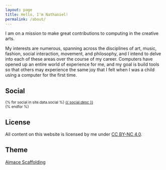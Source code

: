 ```yaml
---
layout: page
title: Hello, I'm Nathaniel!
permalink: /about/
---
```


I am on a mission to make great contributions to computing in the creative arts.

My interests are numerous, spanning across the disciplines of art, music,
fashion, social interaction, movement, and philosophy, and I intend to delve
into each of these areas over the course of my career. Computers have opened up
an entire world of experience for me, and my goal is build tools so that others
may experience the same joy that I felt when I was a child using a computer for
the first time.

## Social

<p>
  <small>
  {% for social in site.data.social %}
    <a target="_blank" href="{{ social.url }}" title="{{ social.title }}">
      <i class="fa {{ social.icon }}"></i>
      {{ social.desc }}
    </a><br>
  {% endfor %}
  </small>
</p>

## License

<p>
  All content on this website is licensed by me under
  <a target="_blank" href="http://creativecommons.org/licenses/by-nc/4.0/">CC BY-NC 4.0</a>.
</p>

## Theme

<p>
  <a target="_blank" href="http://sparanoid.com/lab/amsf/">Almace Scaffolding</a>
</p>
